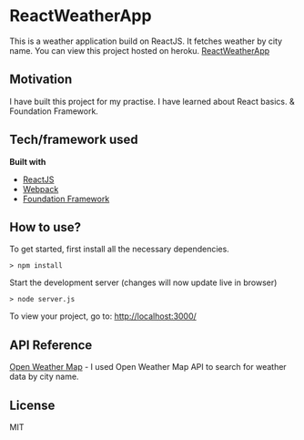
# ReactWeatherApp
This is a weather application build on ReactJS. It fetches weather by city name.
You can view this project hosted on heroku. 
[ReactWeatherApp](http://ancient-caverns-50128.herokuapp.com/)

## Motivation
I have built this project for my practise. I have learned about React basics.
& Foundation Framework.

## Tech/framework used

<b>Built with</b>
- [ReactJS](https://facebook.github.io/react)
- [Webpack](https://webpack.js.org/)
- [Foundation Framework](https://foundation.zurb.com)

## How to use?

To get started, first install all the necessary dependencies.
```
> npm install
```


Start the development server (changes will now update live in browser)
```
> node server.js
```

To view your project, go to: [http://localhost:3000/](http://localhost:3000/)




## API Reference
[Open Weather Map](http://openweathermap.org) - I used
Open Weather Map API to search for weather data by city name.

## License
MIT 
